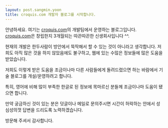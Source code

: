 ```yaml
---
layout: post.sangmin.yoon
title: croquis.com 개발자 블로그를 시작합니다.
---
```


안녕하세요.
여기는 [croquis.com]의 개발팀에서 운영하는 블로그입니다.
[croquis.com]은 창립한지 3개월되는 따끈따끈한 신생회사입니다 ^^.

현재의 개발은 한두사람이 방안에서 뚝딱해서 할 수 있는 것이 아니라고 생각합니다.
저희도 아직 많은 것을 하지 않았음에도 불구하고,
웹에 있는 수많은 정보들에 많은 도움을 받았습니다.

저희도 이렇게 받은 도움을 조금이나마 다른 사람들에게 돌려드렸으면
하는 바람에서 기술 블로그를 개설/운영하려고 합니다.

특히, 영어에 비해 많이 부족한 한글로 된 정보에 목마르신 분들께
조금이나마 도움이 됐으면 합니다.

만약 궁금하신 것이 있는 분은 덧글이나 메일로 문의주시면
시간이 허락하는 안에서 성심성의껏 답변을 드리도록 노력하겠습니다.

방문해 주셔서 감사합니다.

 [croquis.com]: http://croquis.com/
